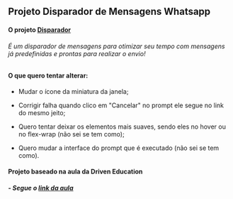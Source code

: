 ## Projeto Disparador de Mensagens Whatsapp

#### O projeto [Disparador](https://pbyugc.csb.app/)

###### É um disparador de mensagens para otimizar seu tempo com mensagens já predefinidas e prontas para realizar o envio!



#### O que quero tentar alterar:

- Mudar o ícone da miniatura da janela;

- Corrigir falha quando clico em "Cancelar" no prompt ele segue no link do mesmo jeito;

- Quero tentar deixar os elementos mais suaves, sendo eles no hover ou no flex-wrap (não sei se tem como);

- Quero mudar a interface do prompt que é executado (não sei se tem como).



#### Projeto baseado na aula da Driven Education

##### - Segue o [link da aula](https://www.youtube.com/watch?v=As6HKUOngm0&ab_channel=DrivenEducation)

















